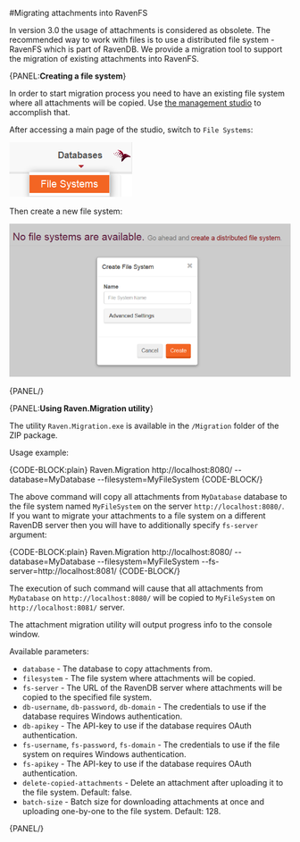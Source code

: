 ﻿#Migrating attachments into RavenFS

In version 3.0 the usage of attachments is considered as obsolete. The recommended way to work with files is to use a distributed file system - RavenFS which is part of RavenDB. 
We provide a migration tool to support the migration of existing attachments into RavenFS.

{PANEL:**Creating a file system**}

In order to start migration process you need to have an existing file system where all attachments will be copied. Use [the management studio](../../studio/accessing-studio) to accomplish that.

After accessing a main page of the studio, switch to `File Systems`:

![Figure 1: Switch to file systems](images/migrate-attachments-create-fs-1.png)

Then create a new file system:

![Figure 2: Create a file system](images/migrate-attachments-create-fs-2.png)

{PANEL/}

{PANEL:**Using Raven.Migration utility**}

The utility `Raven.Migration.exe` is available in the `/Migration` folder of the ZIP package.

Usage example:

{CODE-BLOCK:plain}
Raven.Migration http://localhost:8080/ --database=MyDatabase --filesystem=MyFileSystem
{CODE-BLOCK/}

The above command will copy all attachments from `MyDatabase` database to the file system named `MyFileSystem` on the server `http://localhost:8080/`. If you want to migrate your attachments
to a file system on a different RavenDB server then you will have to additionally specify `fs-server` argument:

{CODE-BLOCK:plain}
Raven.Migration http://localhost:8080/ --database=MyDatabase --filesystem=MyFileSystem --fs-server=http://localhost:8081/
{CODE-BLOCK/}

The execution of such command will cause that all attachments from `MyDatabase` on `http://localhost:8080/` will be copied to `MyFileSystem` on `http://localhost:8081/` server.

The attachment migration utility will output progress info to the console window.

Available parameters:

* `database` - The database to copy attachments from.
* `filesystem` - The file system where attachments will be copied.
* `fs-server` - The URL of the RavenDB server where attachments will be copied to the specified file system.
* `db-username`, `db-password`, `db-domain` - The credentials to use if the database requires Windows authentication.
* `db-apikey` - The API-key to use if the database requires OAuth authentication.
* `fs-username`, `fs-password`, `fs-domain` - The credentials to use if the file system on requires Windows authentication.
* `fs-apikey` - The API-key to use if the database requires OAuth authentication.
* `delete-copied-attachments` - Delete an attachment after uploading it to the file system. Default: false.
* `batch-size` - Batch size for downloading attachments at once and uploading one-by-one to the file system. Default: 128.

{PANEL/}
